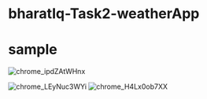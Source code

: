 # bharatIq-Task2-weatherApp
# sample
![chrome_ipdZAtWHnx](https://github.com/VISHAL-50/bharatIq-Task2-weatherApp/assets/95730585/91dee02f-dbea-4455-a2b6-919960be8cf5)

![chrome_LEyNuc3WYi](https://github.com/VISHAL-50/bharatIq-Task2-weatherApp/assets/95730585/8c11c784-0a7e-4ff9-b726-fab6b03284a8)
![chrome_H4Lx0ob7XX](https://github.com/VISHAL-50/bharatIq-Task2-weatherApp/assets/95730585/5e7170b7-2381-4a97-a558-a39c74d5766f)
